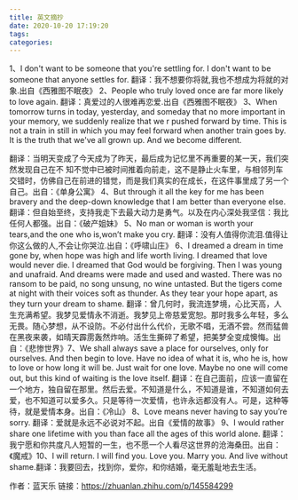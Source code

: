 ```yaml
---
title: 英文摘抄
date: 2020-10-20 17:19:20
tags:
categories:
---
```




1、I don't want to be someone that you're settling for. I don't want to be someone that anyone settles for.
翻译：我不想要你将就,我也不想成为将就的对象.出自《西雅图不眠夜》
2、People who truly loved once are far more likely to love again.
翻译：真爱过的人很难再恋爱.出自《西雅图不眠夜》
3、When tomorrow turns in today, yesterday, and someday that no more important in your memory, we suddenly realize that we r pushed forward by time. This is not a train in still in which you may feel forward when another train goes by. It is the truth that we've all grown up. And we become different.
<!-- more -->
翻译：当明天变成了今天成为了昨天，最后成为记忆里不再重要的某一天，我们突然发现自己在不 知不觉中已被时间推着向前走，这不是静止火车里，与相邻列车交错时，仿佛自己在前进的错觉，而是我们真实的在成长，在这件事里成了另一个自己。出自：《单身公寓》
4、But through it all the key for me has been bravery and the deep-down knowledge that I am better than everyone else.翻译：但自始至终，支持我走下去最大动力是勇气。以及在内心深处我坚信：我比任何人都强。出自：《破产姐妹》
5、No man or woman is worth your tears,and the one who is,won’t make you cry.
翻译：没有人值得你流泪.值得让你这么做的人,不会让你哭泣.出自：《呼啸山庄》
6、I dreamed a dream in time gone by, when hope was high and life worth living. I dreamed that love would never die. I dreamed that God would be forgiving. Then I was young and unafraid. And dreams were made and used and wasted. There was no ransom to be paid, no song unsung, no wine untasted. But the tigers come at night with their voices soft as thunder. As they tear your hope apart, as they turn your dream to shame.
翻译：曾几何时，我流连梦境，心比天高，人生充满希望。我梦见爱情永不消逝。我梦见上帝慈爱宽恕。那时我多么年轻，多么无畏。随心梦想，从不设防。不必付出什么代价，无歌不唱，无酒不尝。然而猛兽在黑夜来袭，如晴天霹雳轰然炸响。活生生撕碎了希望，把美梦全变成懊悔。出自：《悲惨世界》7、We shall always save a place for ourselves, only for ourselves. And then begin to love. Have no idea of what it is, who he is, how to love or how long it will be. Just wait for one love. Maybe no one will come out, but this kind of waiting is the love itself.
翻译：在自己面前，应该一直留在一个地方，独自留在那里。然后去爱。不知道是什么，不知道是谁，不知道如何去爱，也不知道可以爱多久。只是等待一次爱情，也许永远都没有人。可是，这种等待，就是爱情本身。出自：《冷山》
8、Love means never having to say you’re sorry.
翻译：爱就是永远不必说对不起。出自《爱情的故事》
9、I would rather share one lifetime with you than face all the ages of this world alone.
翻译：我宁愿和你共度凡人短暂的一生，也不愿一个人看尽这世界的沧海桑田。出自：《魔戒》10、I will return. I will find you. Love you. Marry you. And live without shame.翻译：我要回去，找到你，爱你，和你结婚，毫无羞耻地去生活。

作者：蓝天乐
链接：https://zhuanlan.zhihu.com/p/145584299
